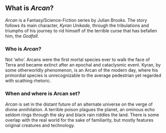 ## What is _Arcan_?

_Arcan_ is a Fantasy/Science-Fiction series by Julian Brooks. The story follows its main character, _Kyran Unikade_, through the tribulations and triumphs of his journey to rid himself of the terrible curse that has befallen him, the _Godfall_.

### Who is _Arcan_?

Not ‘who’. Arcans were the first mortal species ever to walk the face of Terra and became extinct after an epochal and cataclysmic event. Kyran, by some otherworldly phenomenon, is an Arcan of the modern day, where his primordial species is unrecognizable to the average pedestrian yet regarded with scathing rhetoric.

### When and where is Arcan set?

_Arcan_ is set in the distant future of an alternate universe on the verge of divine annihilation. A terrible poison plagues the planet, an ominous echo seldom rings through the sky and black rain riddles the land.
There is some overlap with the real world for the sake of familiarity, but mostly features original creatures and technology.
